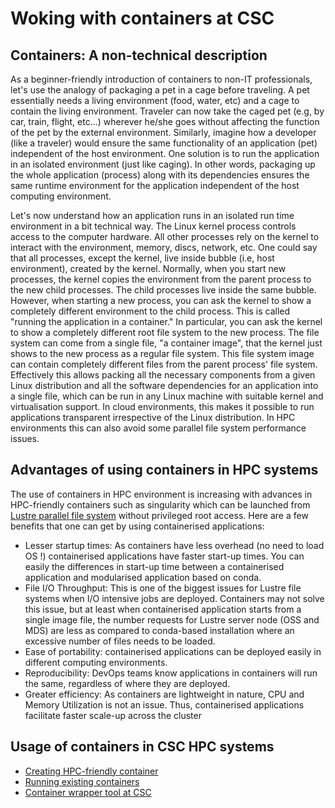 # Woking with containers at CSC 

## Containers: A non-technical description 

As a beginner-friendly introduction of containers to non-IT professionals, let's use the analogy of packaging a pet 
in a cage before traveling. A pet essentially needs a living environment (food, water, etc) and a cage to contain the
living environment. Traveler can now take the caged pet (e.g, by car, train, flight, etc...) wherever he/she goes 
without affecting the function of the pet by the external environment. Similarly, imagine how a developer (like a 
traveler) would ensure the same functionality of an application (pet) independent of the host environment. One 
solution is to run the application in an isolated environment (just like caging).  In other words, packaging 
up the whole application (process) along with its dependencies ensures the same runtime environment for the 
application independent of the host computing environment. 

Let's now understand how an application runs in an isolated run time environment in a bit technical way. The Linux
kernel process controls access to the computer hardware. All other processes rely on the kernel to interact with the 
environment, memory, discs, network, etc. One could say that all processes, except the kernel, live inside bubble 
(i.e, host environment), created by the kernel. Normally, when you start new processes, the kernel copies the environment 
from the parent process to the new child processes. The child processes live inside the same bubble. However, when 
starting a new process, you can ask the kernel to show a completely different environment to the child process. This 
is called "running the application in a container." In particular, you can ask the kernel to show a completely different
root file system to the new process. The file system can come from a single file, "a container image", that the kernel 
just shows to the new process as a regular file system. This file system image can contain completely different files 
from the parent process' file system. Effectively this allows packing all the necessary components from a given Linux 
distribution and all the software dependencies for an application into a single file, which can be run in any Linux 
machine with suitable kernel and virtualisation support. In cloud environments, this makes it possible to run applications
transparent irrespective of the Linux distribution.  In HPC environments this can also avoid some parallel file system
performance issues.

## Advantages of using containers in HPC systems

The use of containers in HPC environment is increasing with advances in HPC-friendly containers such as singularity which 
can be launched from [Lustre parallel file system](https://docs.csc.fi/computing/lustre/) without privileged root access. 
Here are a few benefits that one can get by using containerised applications:
- Lesser startup times: As containers have less overhead (no need to load OS !) containerised applications have faster 
      start-up times. You can easily the differences in start-up time between a containerised application and modularised 
      application based on conda. 
- File I/O Throughput:  This is one of the biggest issues for Lustre file systems when I/O intensive jobs are deployed. 
    Containers may not solve this issue, but at least when containerised application starts from a single image file, the 
    number requests for Lustre server node (OSS and MDS) are less as compared to conda-based installation where an excessive
    number of files needs to be loaded.
- Ease of portability: containerised applications can be deployed easily in different computing environments.
- Reproducibility: DevOps teams know applications in containers will run the same, regardless of where they are deployed.
- Greater efficiency: As containers are lightweight in nature, CPU and Memory Utilization is not an issue. Thus, containerised
     applications facilitate  faster scale-up across the cluster

## Usage of containers in CSC HPC systems

- [Creating HPC-friendly container](https://docs.csc.fi/computing/containers/creating/)
- [Running existing containers](https://docs.csc.fi/computing/containers/run-existing/)
- [Container wrapper tool at CSC](https://docs.csc.fi/computing/containers/tykky)


